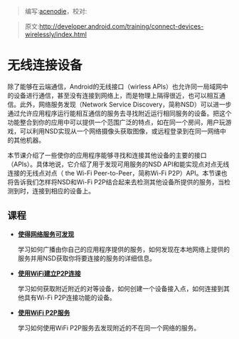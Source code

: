 > 编写:[acenodie](https://github.com/acenodie)，校对:

> 原文:<http://developer.android.com/training/connect-devices-wirelessly/index.html>

# 无线连接设备

除了能够在云端通信，Android的无线接口（wirless APIs）也允许同一局域网中的设备进行通信，甚至没有连接到网络上，而是物理上隔得很近，也可以相互通信。此外，网络服务发现（Network Service Discovery，简称NSD）可以进一步通过允许应用程序运行能相互通信的服务去寻找附近运行相同服务的设备。把这个功能整合到你的应用中可以提供一个范围广泛的特点，如在同一个房间，用户玩游戏，可以利用NSD实现从一个网络摄像头获取图像，或远程登录到在同一网络中的其他机器。

  本节课介绍了一些使你的应用程序能够寻找和连接其他设备的主要的接口（APIs）。具体地说，它介绍了用于发现可用服务的NSD API和能实现点对点无线连接的无线点对点（ the Wi-Fi Peer-to-Peer，简称Wi-Fi P2P）API。本节课也将告诉我们怎样将NSD和Wi-Fi P2P结合起来去检测其他设备所提供的服务，当检测到时，连接到相应的设备上。

## 课程

* [**使得网络服务可发现**](nsd.html)

  学习如何广播由你自己的应用程序提供的服务，如何发现在本地网络上提供的服务并用NSD获取你将要连接的服务的详细信息。


* [**使用WiFi建立P2P连接**](wifi-direct.html)

  学习如何获取附近附近的对等设备，如何创建一个设备接入点，如何连接到其他具有Wi-Fi P2P连接功能的设备。


* [**使用WiFi P2P服务**](nsd-wifi-index.html)

  学习如何使用WiFi P2P服务去发现附近的不在同一个网络的服务。

